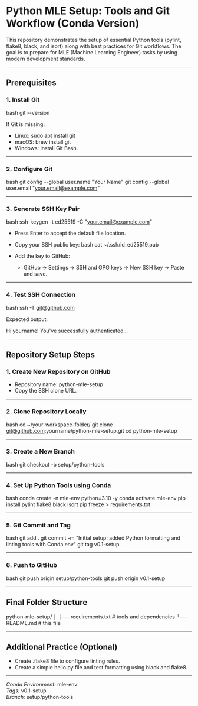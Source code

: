 # Python MLE Setup: Tools and Git Workflow (Conda Version)

This repository demonstrates the setup of essential Python tools (pylint, flake8, black, and isort) along with best practices for Git workflows. The goal is to prepare for MLE (Machine Learning Engineer) tasks by using modern development standards.

---

## Prerequisites

### 1. Install Git
bash
git --version

If Git is missing:
- Linux: sudo apt install git
- macOS: brew install git
- Windows: Install Git Bash.

---

### 2. Configure Git
bash
git config --global user.name "Your Name"
git config --global user.email "your.email@example.com"


---

### 3. Generate SSH Key Pair
bash
ssh-keygen -t ed25519 -C "your.email@example.com"

- Press Enter to accept the default file location.
- Copy your SSH public key:
  bash
  cat ~/.ssh/id_ed25519.pub
  
- Add the key to GitHub:
  - GitHub → Settings → SSH and GPG keys → New SSH key → Paste and save.

---

### 4. Test SSH Connection
bash
ssh -T git@github.com

Expected output:

Hi yourname! You've successfully authenticated...


---

## Repository Setup Steps

### 1. Create New Repository on GitHub
- Repository name: python-mle-setup
- Copy the SSH clone URL.

---

### 2. Clone Repository Locally
bash
cd ~/your-workspace-folder/
git clone git@github.com:yourname/python-mle-setup.git
cd python-mle-setup


---

### 3. Create a New Branch
bash
git checkout -b setup/python-tools


---

### 4. Set Up Python Tools using Conda
bash
conda create -n mle-env python=3.10 -y
conda activate mle-env
pip install pylint flake8 black isort
pip freeze > requirements.txt


---

### 5. Git Commit and Tag
bash
git add .
git commit -m "Initial setup: added Python formatting and linting tools with Conda env"
git tag v0.1-setup


---

### 6. Push to GitHub
bash
git push origin setup/python-tools
git push origin v0.1-setup


---

## Final Folder Structure

python-mle-setup/
│
├── requirements.txt       # tools and dependencies
└── README.md              # this file


---

## Additional Practice (Optional)
- Create .flake8 file to configure linting rules.
- Create a simple hello.py file and test formatting using black and flake8.

---

*Conda Environment:* mle-env  
*Tags:* v0.1-setup  
*Branch:* setup/python-tools
